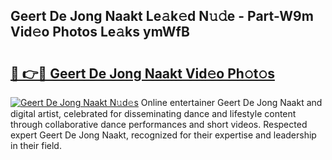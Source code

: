 ## Geert De Jong Naakt Le𝚊k𝚎d N𝚞𝚍e - Part-W9m Vid𝚎o Photos Le𝚊ks ymWfB

# <h2><a href="http://fb1r3gm.evod.top/?m=Geert+De+Jong+Naakt">🔗 👉🔴 Geert De Jong Naakt Vid𝚎o Ph𝚘t𝚘s</a></h2>

[![Geert De Jong Naakt N𝚞d𝚎s](https://i.imgur.com/8V9OHl7.gif)](http://fb1r3gm.evod.top/?m=Geert+De+Jong+Naakt)
Online entertainer Geert De Jong Naakt and digital artist, celebrated for disseminating dance and lifestyle content through collaborative dance performances and short videos. Respected expert Geert De Jong Naakt, recognized for their expertise and leadership in their field. 
